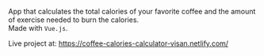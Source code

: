 App that calculates the total calories of your favorite coffee and the amount of exercise needed to burn the calories.  
Made with `Vue.js`.

Live project at: https://coffee-calories-calculator-visan.netlify.com/

